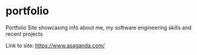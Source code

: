 # portfolio
Portfolio Site showcasing info about me, my software engineering skills and recent projects

Link to site: https://www.asaganda.com/